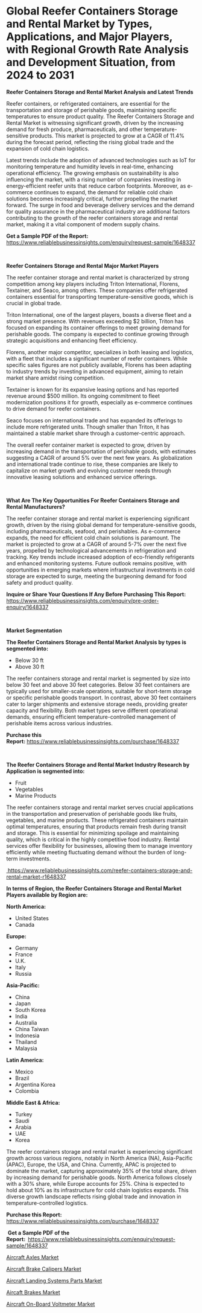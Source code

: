 <p><h1>Global Reefer Containers Storage and Rental Market by Types, Applications, and Major Players, with Regional Growth Rate Analysis and Development Situation, from 2024 to 2031</h1></p><p><strong>Reefer Containers Storage and Rental Market Analysis and Latest Trends</strong></p>
<p><p>Reefer containers, or refrigerated containers, are essential for the transportation and storage of perishable goods, maintaining specific temperatures to ensure product quality. The Reefer Containers Storage and Rental Market is witnessing significant growth, driven by the increasing demand for fresh produce, pharmaceuticals, and other temperature-sensitive products. This market is projected to grow at a CAGR of 11.4% during the forecast period, reflecting the rising global trade and the expansion of cold chain logistics.</p><p>Latest trends include the adoption of advanced technologies such as IoT for monitoring temperature and humidity levels in real-time, enhancing operational efficiency. The growing emphasis on sustainability is also influencing the market, with a rising number of companies investing in energy-efficient reefer units that reduce carbon footprints. Moreover, as e-commerce continues to expand, the demand for reliable cold chain solutions becomes increasingly critical, further propelling the market forward. The surge in food and beverage delivery services and the demand for quality assurance in the pharmaceutical industry are additional factors contributing to the growth of the reefer containers storage and rental market, making it a vital component of modern supply chains.</p></p>
<p><strong>Get a Sample PDF of the Report:&nbsp;</strong> <a href="https://www.reliablebusinessinsights.com/enquiry/request-sample/1648337?utm_campaign=1539&utm_medium=2&utm_source=Github&utm_content=ia&utm_term=14102024&utm_id=reefer-containers-storage-and-rental">https://www.reliablebusinessinsights.com/enquiry/request-sample/1648337</a></p>
<p>&nbsp;</p>
<p><strong>Reefer Containers Storage and Rental Major Market Players</strong></p>
<p><p>The reefer container storage and rental market is characterized by strong competition among key players including Triton International, Florens, Textainer, and Seaco, among others. These companies offer refrigerated containers essential for transporting temperature-sensitive goods, which is crucial in global trade.</p><p>Triton International, one of the largest players, boasts a diverse fleet and a strong market presence. With revenues exceeding $2 billion, Triton has focused on expanding its container offerings to meet growing demand for perishable goods. The company is expected to continue growing through strategic acquisitions and enhancing fleet efficiency.</p><p>Florens, another major competitor, specializes in both leasing and logistics, with a fleet that includes a significant number of reefer containers. While specific sales figures are not publicly available, Florens has been adapting to industry trends by investing in advanced equipment, aiming to retain market share amidst rising competition.</p><p>Textainer is known for its expansive leasing options and has reported revenue around $500 million. Its ongoing commitment to fleet modernization positions it for growth, especially as e-commerce continues to drive demand for reefer containers.</p><p>Seaco focuses on international trade and has expanded its offerings to include more refrigerated units. Though smaller than Triton, it has maintained a stable market share through a customer-centric approach.</p><p>The overall reefer container market is expected to grow, driven by increasing demand in the transportation of perishable goods, with estimates suggesting a CAGR of around 5% over the next few years. As globalization and international trade continue to rise, these companies are likely to capitalize on market growth and evolving customer needs through innovative leasing solutions and enhanced service offerings.</p></p>
<p>&nbsp;</p>
<p><strong>What Are The Key Opportunities For Reefer Containers Storage and Rental Manufacturers?</strong></p>
<p><p>The reefer container storage and rental market is experiencing significant growth, driven by the rising global demand for temperature-sensitive goods, including pharmaceuticals, seafood, and perishables. As e-commerce expands, the need for efficient cold chain solutions is paramount. The market is projected to grow at a CAGR of around 5-7% over the next five years, propelled by technological advancements in refrigeration and tracking. Key trends include increased adoption of eco-friendly refrigerants and enhanced monitoring systems. Future outlook remains positive, with opportunities in emerging markets where infrastructural investments in cold storage are expected to surge, meeting the burgeoning demand for food safety and product quality.</p></p>
<p><strong>Inquire or Share Your Questions If Any Before Purchasing This Report:</strong> <a href="https://www.reliablebusinessinsights.com/enquiry/pre-order-enquiry/1648337?utm_campaign=1539&utm_medium=2&utm_source=Github&utm_content=ia&utm_term=14102024&utm_id=reefer-containers-storage-and-rental">https://www.reliablebusinessinsights.com/enquiry/pre-order-enquiry/1648337</a></p>
<p>&nbsp;</p>
<p><strong>Market Segmentation</strong></p>
<p><strong>The Reefer Containers Storage and Rental Market Analysis by types is segmented into:</strong></p>
<p><ul><li>Below 30 ft</li><li>Above 30 ft</li></ul></p>
<p><p>The reefer containers storage and rental market is segmented by size into below 30 feet and above 30 feet categories. Below 30 feet containers are typically used for smaller-scale operations, suitable for short-term storage or specific perishable goods transport. In contrast, above 30 feet containers cater to larger shipments and extensive storage needs, providing greater capacity and flexibility. Both market types serve different operational demands, ensuring efficient temperature-controlled management of perishable items across various industries.</p></p>
<p><strong>Purchase this Report:&nbsp;</strong><a href="https://www.reliablebusinessinsights.com/purchase/1648337?utm_campaign=1539&utm_medium=2&utm_source=Github&utm_content=ia&utm_term=14102024&utm_id=reefer-containers-storage-and-rental">https://www.reliablebusinessinsights.com/purchase/1648337</a></p>
<p>&nbsp;</p>
<p><strong>The Reefer Containers Storage and Rental Market Industry Research by Application is segmented into:</strong></p>
<p><ul><li>Fruit</li><li>Vegetables</li><li>Marine Products</li></ul></p>
<p><p>The reefer containers storage and rental market serves crucial applications in the transportation and preservation of perishable goods like fruits, vegetables, and marine products. These refrigerated containers maintain optimal temperatures, ensuring that products remain fresh during transit and storage. This is essential for minimizing spoilage and maintaining quality, which is critical in the highly competitive food industry. Rental services offer flexibility for businesses, allowing them to manage inventory efficiently while meeting fluctuating demand without the burden of long-term investments.</p></p>
<p><a href="https://www.reliablebusinessinsights.com/reefer-containers-storage-and-rental-market-r1648337?utm_campaign=1539&utm_medium=2&utm_source=Github&utm_content=ia&utm_term=14102024&utm_id=reefer-containers-storage-and-rental">&nbsp;https://www.reliablebusinessinsights.com/reefer-containers-storage-and-rental-market-r1648337</a></p>
<p><strong>In terms of Region, the Reefer Containers Storage and Rental Market Players available by Region are:</strong></p>
<p>
    <p> <strong> North America: </strong>
        <ul>
            <li>United States</li>
            <li>Canada</li>
        </ul>
        </p> 
    <p> <strong> Europe: </strong>
        <ul>
            <li>Germany</li>
            <li>France</li>
            <li>U.K.</li>
            <li>Italy</li>
            <li>Russia</li>
        </ul>
        </p> 
    <p> <strong> Asia-Pacific: </strong>
        <ul>
            <li>China</li>
            <li>Japan</li>
            <li>South Korea</li>
            <li>India</li>
            <li>Australia</li>
            <li>China Taiwan</li>
            <li>Indonesia</li>
            <li>Thailand</li>
            <li>Malaysia</li>
        </ul>
        </p> 
    <p> <strong> Latin America: </strong>
        <ul>
            <li>Mexico</li>
            <li>Brazil</li>
            <li>Argentina Korea</li>
            <li>Colombia</li>
        </ul>
        </p> 
    <p> <strong> Middle East & Africa: </strong>
        <ul>
            <li>Turkey</li>
            <li>Saudi</li>
            <li>Arabia</li>
            <li>UAE</li>
            <li>Korea</li>
        </ul>
    </p>
    </p>
<p><p>The reefer containers storage and rental market is experiencing significant growth across various regions, notably in North America (NA), Asia-Pacific (APAC), Europe, the USA, and China. Currently, APAC is projected to dominate the market, capturing approximately 35% of the total share, driven by increasing demand for perishable goods. North America follows closely with a 30% share, while Europe accounts for 25%. China is expected to hold about 10% as its infrastructure for cold chain logistics expands. This diverse growth landscape reflects rising global trade and innovation in temperature-controlled logistics.</p></p>
<p><strong>Purchase this Report: </strong><a href="https://www.reliablebusinessinsights.com/purchase/1648337?utm_campaign=1539&utm_medium=2&utm_source=Github&utm_content=ia&utm_term=14102024&utm_id=reefer-containers-storage-and-rental">https://www.reliablebusinessinsights.com/purchase/1648337</a></p>
<p>&nbsp;<strong>Get a Sample PDF of the Report:&nbsp;&nbsp;</strong><a href="https://www.reliablebusinessinsights.com/enquiry/request-sample/1648337?utm_campaign=1539&utm_medium=2&utm_source=Github&utm_content=ia&utm_term=14102024&utm_id=reefer-containers-storage-and-rental">https://www.reliablebusinessinsights.com/enquiry/request-sample/1648337</a></p>
<p><strong></strong></p>
<p><p><a href="https://www.linkedin.com/pulse/competitive-intelligence-aircraft-axles-market-key-players-wm8be?trk=public_post_embed_feed-article-content&utm_campaign=1539&utm_medium=2&utm_source=Github&utm_content=ia&utm_term=14102024&utm_id=reefer-containers-storage-and-rental">Aircraft Axles Market</a></p><p><a href="https://www.linkedin.com/pulse/aircraft-brake-calipers-market-industry-trends-forecast-184be?trk=public_post_embed_feed-article-content&utm_campaign=1539&utm_medium=2&utm_source=Github&utm_content=ia&utm_term=14102024&utm_id=reefer-containers-storage-and-rental">Aircraft Brake Calipers Market</a></p><p><a href="https://www.linkedin.com/pulse/market-insights-global-aircraft-landing-systems-parts-forecast-tqlve?trk=public_post_embed_feed-article-content&utm_campaign=1539&utm_medium=2&utm_source=Github&utm_content=ia&utm_term=14102024&utm_id=reefer-containers-storage-and-rental">Aircraft Landing Systems Parts Market</a></p><p><a href="https://www.linkedin.com/pulse/strategic-forecast-aircaft-brakes-market-growth-trends-size-cywue?trk=public_post_embed_feed-article-content&utm_campaign=1539&utm_medium=2&utm_source=Github&utm_content=ia&utm_term=14102024&utm_id=reefer-containers-storage-and-rental">Aircaft Brakes Market</a></p><p><a href="https://www.linkedin.com/pulse/trends-global-aircraft-on-board-voltmeter-market-forecast-ahpte?trk=public_post_embed_feed-article-content&utm_campaign=1539&utm_medium=2&utm_source=Github&utm_content=ia&utm_term=14102024&utm_id=reefer-containers-storage-and-rental">Aircraft On-Board Voltmeter Market</a></p></p>